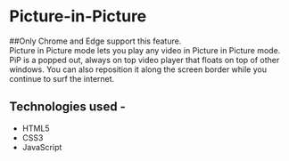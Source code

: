 # Picture-in-Picture
##Only Chrome and Edge support this feature.<br>
Picture in Picture mode lets you play any video in Picture in Picture mode. PiP is a popped out, always on top video player that floats on top of other windows. You can also reposition it along the screen border while you continue to surf the internet.
 ## Technologies used -
 * HTML5
 * CSS3
 * JavaScript
